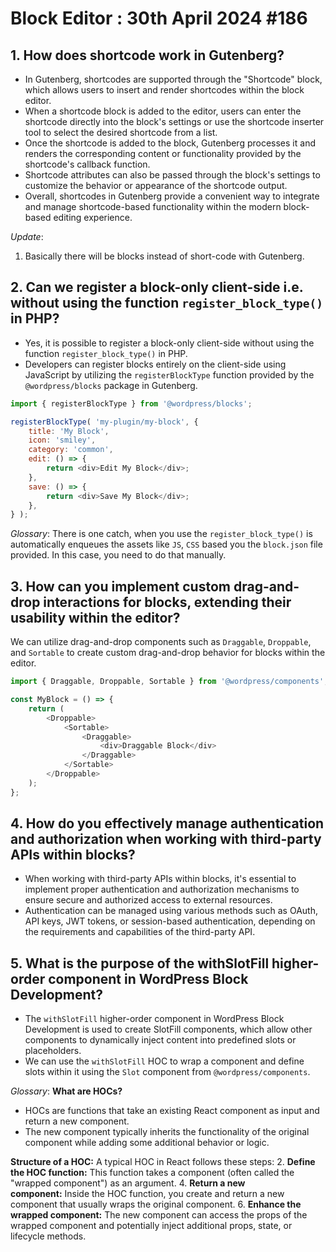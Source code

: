 # Block Editor : 30th April 2024 #186

## 1. How does shortcode work in Gutenberg?
- In Gutenberg, shortcodes are supported through the "Shortcode" block, which allows users to insert and render shortcodes within the block editor.
- When a shortcode block is added to the editor, users can enter the shortcode directly into the block's settings or use the shortcode inserter tool to select the desired shortcode from a list.
- Once the shortcode is added to the block, Gutenberg processes it and renders the corresponding content or functionality provided by the shortcode's callback function.
- Shortcode attributes can also be passed through the block's settings to customize the behavior or appearance of the shortcode output.
- Overall, shortcodes in Gutenberg provide a convenient way to integrate and manage shortcode-based functionality within the modern block-based editing experience.

*Update*:
1. Basically there will be blocks instead of short-code with Gutenberg.
## 2. Can we register a block-only client-side i.e. without using the function `register_block_type()` in PHP?
- Yes, it is possible to register a block-only client-side without using the function `register_block_type()` in PHP.
- Developers can register blocks entirely on the client-side using JavaScript by utilizing the `registerBlockType` function provided by the `@wordpress/blocks` package in Gutenberg.

```js
import { registerBlockType } from '@wordpress/blocks';

registerBlockType( 'my-plugin/my-block', {
    title: 'My Block',
    icon: 'smiley',
    category: 'common',
    edit: () => {
        return <div>Edit My Block</div>;
    },
    save: () => {
        return <div>Save My Block</div>;
    },
} );

```

*Glossary*:
There is one catch, when you use the `register_block_type()` is automatically enqueues the assets like `JS`, `CSS` based you the `block.json` file provided. In this case, you need to do that manually.
## 3. How can you implement custom drag-and-drop interactions for blocks, extending their usability within the editor?
We can utilize drag-and-drop components such as `Draggable`, `Droppable`, and `Sortable` to create custom drag-and-drop behavior for blocks within the editor.
```js
import { Draggable, Droppable, Sortable } from '@wordpress/components';

const MyBlock = () => {
    return (
        <Droppable>
            <Sortable>
                <Draggable>
                    <div>Draggable Block</div>
                </Draggable>
            </Sortable>
        </Droppable>
    );
};

```
## 4. How do you effectively manage authentication and authorization when working with third-party APIs within blocks?
- When working with third-party APIs within blocks, it's essential to implement proper authentication and authorization mechanisms to ensure secure and authorized access to external resources.
- Authentication can be managed using various methods such as OAuth, API keys, JWT tokens, or session-based authentication, depending on the requirements and capabilities of the third-party API.
## 5. What is the purpose of the withSlotFill higher-order component in WordPress Block Development?
- The `withSlotFill` higher-order component in WordPress Block Development is used to create SlotFill components, which allow other components to dynamically inject content into predefined slots or placeholders.
- We can use the `withSlotFill` HOC to wrap a component and define slots within it using the `Slot` component from `@wordpress/components`.

*Glossary*:
**What are HOCs?**
- HOCs are functions that take an existing React component as input and return a new component.
- The new component typically inherits the functionality of the original component while adding some additional behavior or logic.

**Structure of a HOC:**
A typical HOC in React follows these steps:
2. **Define the HOC function:** This function takes a component (often called the "wrapped component") as an argument.
4. **Return a new component:** Inside the HOC function, you create and return a new component that usually wraps the original component.
6. **Enhance the wrapped component:** The new component can access the props of the wrapped component and potentially inject additional props, state, or lifecycle methods.

